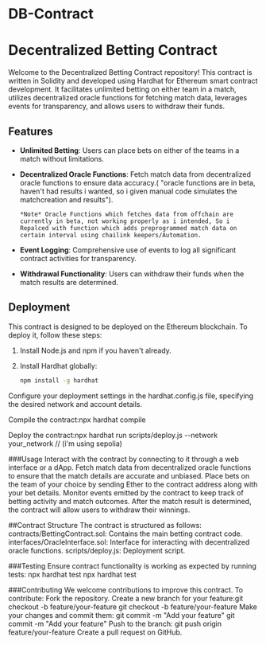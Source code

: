 # DB-Contract
# Decentralized Betting Contract

Welcome to the Decentralized Betting Contract repository! This contract is written in Solidity and developed using Hardhat for Ethereum smart contract development. It facilitates unlimited betting on either team in a match, utilizes decentralized oracle functions for fetching match data, leverages events for transparency, and allows users to withdraw their funds.

## Features

- **Unlimited Betting**: Users can place bets on either of the teams in a match without limitations.

- **Decentralized Oracle Functions**: Fetch match data from decentralized oracle functions to ensure data accuracy.( "oracle functions are in beta, haven't had results i wanted, so i given manual code simulates the matchcreation and results"). 

      *Note* Oracle Functions which fetches data from offchain are currently in beta, not working properly as i intended, So i Repalced with function which adds preprogrammed match data on certain interval using chailink keepers/Automation.   


- **Event Logging**: Comprehensive use of events to log all significant contract activities for transparency.

- **Withdrawal Functionality**: Users can withdraw their funds when the match results are determined.

## Deployment

This contract is designed to be deployed on the Ethereum blockchain. To deploy it, follow these steps:

1. Install Node.js and npm if you haven't already.

2. Install Hardhat globally:

   ```bash
   npm install -g hardhat

Configure your deployment settings in the hardhat.config.js file, specifying the desired network and account details.

Compile the contract:npx hardhat compile

Deploy the contract:npx hardhat run scripts/deploy.js --network your_network // (i'm using sepolia)



###Usage
Interact with the contract by connecting to it through a web interface or a dApp.
Fetch match data from decentralized oracle functions to ensure that the match details are accurate and unbiased.
Place bets on the team of your choice by sending Ether to the contract address along with your bet details.
Monitor events emitted by the contract to keep track of betting activity and match outcomes.
After the match result is determined, the contract will allow users to withdraw their winnings.


##Contract Structure
The contract is structured as follows:
contracts/BettingContract.sol: Contains the main betting contract code.
interfaces/OracleInterface.sol: Interface for interacting with decentralized oracle functions.
scripts/deploy.js: Deployment script.

###Testing
Ensure contract functionality is working as expected by running tests: npx hardhat test
npx hardhat test


###Contributing
We welcome contributions to improve this contract. To contribute: 
Fork the repository.
Create a new branch for your feature:git checkout -b feature/your-feature
git checkout -b feature/your-feature
Make your changes and commit them: git commit -m "Add your feature"
git commit -m "Add your feature"
Push to the branch: git push origin feature/your-feature
Create a pull request on GitHub.